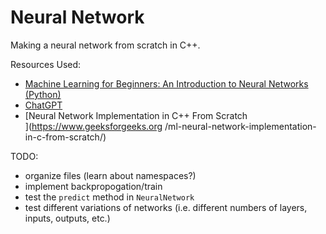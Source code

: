 # Neural Network

Making a neural network from scratch in C++.

Resources Used:

- [Machine Learning for Beginners: An Introduction to Neural Networks (Python)\
](https://victorzhou.com/blog/intro-to-neural-networks/)
- [ChatGPT](https://chat.openai.com/chat)
- [Neural Network Implementation in C++ From Scratch\
](https://www.geeksforgeeks.org
/ml-neural-network-implementation-in-c-from-scratch/)

TODO:

- organize files (learn about namespaces?)
- implement backpropogation/train
- test the `predict` method in `NeuralNetwork`
- test different variations of networks 
(i.e. different numbers of layers, inputs, outputs, etc.)
